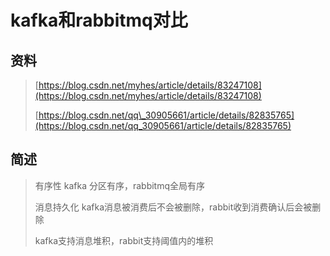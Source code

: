 # kafka和rabbitmq对比

## 资料

> [https://blog.csdn.net/myhes/article/details/83247108](https://blog.csdn.net/myhes/article/details/83247108)
>
> [https://blog.csdn.net/qq\_30905661/article/details/82835765](https://blog.csdn.net/qq_30905661/article/details/82835765)

## 简述

> 有序性  kafka 分区有序，rabbitmq全局有序
>
> 消息持久化  kafka消息被消费后不会被删除，rabbit收到消费确认后会被删除
>
> kafka支持消息堆积，rabbit支持阈值内的堆积



